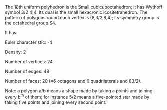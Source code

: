 The 18th uniform polyhedron is the Small cubicuboctahedron; it has
Wythoff symbol 3/2 4|4. Its dual is the small hexacronic
icositetrahedron. The pattern of polygons round each vertex is
(8,3/2,8,4); its symmetry group is the octahedral group S4.

It has:

Euler characteristic: -4

Density: 2

Number of vertices: 24

Number of edges: 48

Number of faces: 20 (=6 octagons and 6 quadrilaterals and
8<span>3/2</span>).

Note: a polygon a/b means a shape made by taking a points and joining
every $b^{th}$ of them; for instance 5/2 means a five-pointed star made
by taking five points and joining every second point.
